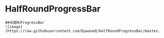# HalfRoundProgressBar

	##半圆形ProgressBar
	![image](https://raw.githubusercontent.com/DywaneQ/HalfRoundProgressBar/master/screenshot/Screenshot_arcprogressbar.png)
